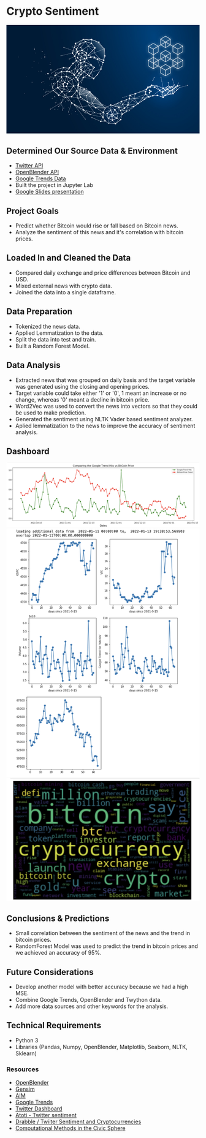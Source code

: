 # Crypto Sentiment
![Image Credit:Bahrain This Week.com](images/ai-blockchain.jpeg)

## Determined Our Source Data & Environment
- [Twitter API](https://developer.twitter.com/en/portal/dashboard)
- [OpenBlender API](https://openblender.io/#/my_dashboard)
- [Google Trends Data](https://towardsdatascience.com/google-trends-api-for-python-a84bc25db88f)
- Built the project in Jupyter Lab
- [Google Slides presentation](https://docs.google.com/presentation/d/1iUyEHhSnRBL9jjJk1DSg_f3G2os2I2VMZiwFwZWFQt4/edit#slide=id.gcb9a0b074_1_0)

## Project Goals
- Predict whether Bitcoin would rise or fall based on Bitcoin news.
- Analyze the sentiment of this news and it's correlation with bitcoin prices.

## Loaded In and Cleaned the Data
- Compared daily exchange and price differences between Bitcoin and USD.
- Mixed external news with crypto data.
- Joined the data into a single dataframe.

## Data Preparation
- Tokenized the news data.
- Applied Lemmatization to the data.
- Split the data into test and train.
- Built a Random Forest Model.

## Data Analysis
- Extracted news that was grouped on daily basis and the target variable was generated using the closing and opening prices.
- Target variable could take either '1' or '0', 1 meant an increase or no change, whereas '0' meant a decline in bitcoin price.  
- Word2Vec was used to convert the news into vectors so that they could be used to make prediction.
- Generated the sentiment using NLTK Vader based sentiment analyzer.
- Aplied lemmatization to the news to improve the accuracy of sentiment analysis. 

## Dashboard
![Google Trends hits](images/google_trends.png)
![Google Trends Data](images/google_trends_data.png)
![Wordcloud](images/wordcloud.png)

## Conclusions & Predictions
- Small correlation between the sentiment of the news and the trend in bitcoin prices.
- RandomForest Model was used to predict the trend in bitcoin prices and we achieved an accuracy of 95%.

## Future Considerations
- Develop another model with better accuracy because we had a high MSE.
- Combine Google Trends, OpenBlender and Twython data.
- Add more data sources and other keywords for the analysis.

## Technical Requirements
- Python 3
- Libraries (Pandas, Numpy, OpenBlender, Matplotlib, Seaborn, NLTK, Sklearn)

### Resources

- [OpenBlender](https://openblender.io/#/my_dashboard)
- [Gensim](https://www.geeksforgeeks.org/nlp-gensim-tutorial-complete-guide-for-beginners/)
- [AIM](https://analyticsindiamag.com/how-to-use-openblender-the-leading-data-blending-tool/)
- [Google Trends](https://towardsdatascience.com/google-trends-api-for-python-a84bc25db88f)
- [Twitter Dashboard](https://developer.twitter.com/en/portal/dashboard)
- [Atoti - Twitter sentiment](https://www.atoti.io/how-im-failing-my-twitter-sentiment-analysis-for-cryptocurrency-prediction/)
- [Drabble / Twiiter Sentiment and Cryptocurrencies](https://github.com/Drabble/TwitterSentimentAndCryptocurrencies)
- [Computational Methods in the Civic Sphere](http://2017.compciv.org/guide/topics/python-nonstandard-libraries/twython-guide/twitter-twython-api-basics.html#exploring-the-basics-of-the-twitter-api-with-twython)
